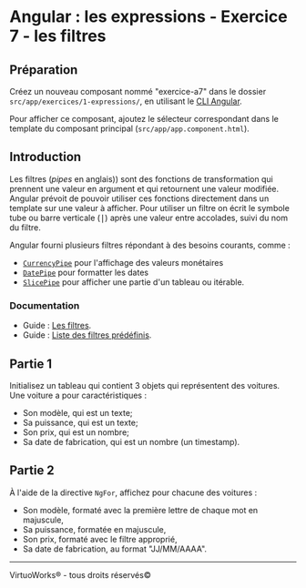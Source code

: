 # Angular : les expressions - Exercice 7 - les filtres


## Préparation
Créez un nouveau composant nommé "exercice-a7" dans le dossier `src/app/exercices/1-expressions/`, en utilisant le [CLI Angular](https://angular.io/cli).

Pour afficher ce composant, ajoutez le sélecteur correspondant dans le template du composant principal (`src/app/app.component.html`).


## Introduction

Les filtres (_pipes_ en anglais)) sont des fonctions de transformation qui prennent une valeur en argument et qui retournent une valeur modifiée. Angular prévoit de pouvoir utiliser ces fonctions directement dans un template sur une valeur à afficher. Pour utiliser un filtre on écrit le symbole tube ou barre verticale (<kbd>|</kbd>) après une valeur entre accolades, suivi du nom du filtre.

Angular fourni plusieurs filtres répondant à des besoins courants, comme :
- [`CurrencyPipe`](https://angular.io/api/common/CurrencyPipe) pour l'affichage des valeurs monétaires
- [`DatePipe`](https://angular.io/api/common/DatePipe) pour formatter les dates
- [`SlicePipe`](https://angular.io/api/common/SlicePipe) pour afficher une partie d'un tableau ou itérable.

### Documentation
- Guide : [Les filtres](https://angular.io/guide/pipes).
- Guide : [Liste des filtres prédéfinis](https://angular.io/api?type=pipe).


## Partie 1
Initialisez un tableau qui contient 3 objets qui représentent des voitures. Une voiture a pour caractéristiques :
- Son modèle, qui est un texte;
- Sa puissance, qui est un texte;
- Son prix, qui est un nombre;
- Sa date de fabrication, qui est un nombre (un timestamp).


## Partie 2
À l'aide de la directive `NgFor`, affichez pour chacune des voitures :
- Son modèle, formaté avec la première lettre de chaque mot en majuscule,
- Sa puissance, formatée en majuscule,
- Son prix, formaté avec le filtre approprié,
- Sa date de fabrication, au format "JJ/MM/AAAA".

---

VirtuoWorks® - tous droits réservés©
